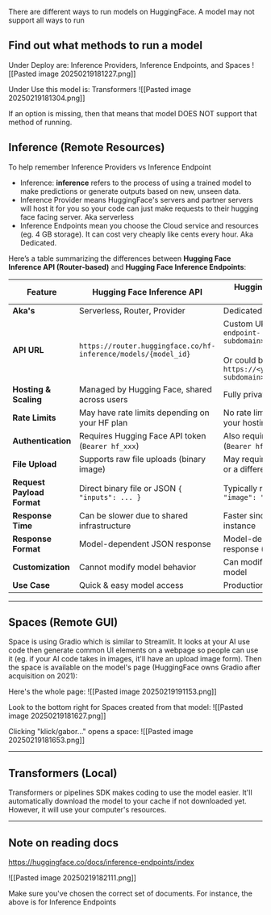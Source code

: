 
There are different ways to run models on HuggingFace. A model may not support all ways to run

## Find out what methods to run a model

Under Deploy are:
Inference Providers, Inference Endpoints, and Spaces
![[Pasted image 20250219181227.png]]

Under Use this model is:
Transformers
![[Pasted image 20250219181304.png]]


If an option is missing, then that means that model DOES NOT support that method of running.

## Inference (Remote Resources)

To help remember Inference Providers vs Inference Endpoint
 - Inference: **inference** refers to the process of using a trained model to make predictions or generate outputs based on new, unseen data.
 - Inference Provider means HuggingFace's servers and partner servers will host it for you so your code can just make requests to their hugging face facing server. Aka serverless
 - Inference Endpoints mean you choose the Cloud service and resources (eg. 4 GB storage). It can cost very cheaply like cents every hour. Aka Dedicated.


Here’s a table summarizing the differences between **Hugging Face Inference API (Router-based)** and **Hugging Face Inference Endpoints**:

| **Feature**                | **Hugging Face Inference API**                                 | **Hugging Face Inference Endpoint**                                                                                                    |
| -------------------------- | -------------------------------------------------------------- | -------------------------------------------------------------------------------------------------------------------------------------- |
| **Aka's**                  | Serverless, Router, Provider                                   | Dedicated, Cloud                                                                                                                       |
| **API URL**                | `https://router.huggingface.co/hf-inference/models/{model_id}` | Custom URL: `https://<your-endpoint-subdomain>.hf.space/`<br><br>Or could be:<br>`https://<your-endpoint-subdomain>.huggingface.cloud` |
| **Hosting & Scaling**      | Managed by Hugging Face, shared across users                   | Fully private, dedicated to you                                                                                                        |
| **Rate Limits**            | May have rate limits depending on your HF plan                 | No rate limits (depends on your hosting setup)                                                                                         |
| **Authentication**         | Requires Hugging Face API token (`Bearer hf_xxx`)              | Also requires API token (`Bearer hf_xxx`)                                                                                              |
| **File Upload**            | Supports raw file uploads (binary image)                       | May require Base64 encoding or a different format                                                                                      |
| **Request Payload Format** | Direct binary file or JSON `{ "inputs": ... }`                 | Typically requires JSON `{ "image": "<base64>" }`                                                                                      |
| **Response Time**          | Can be slower due to shared infrastructure                     | Faster since it's a dedicated instance                                                                                                 |
| **Response Format**        | Model-dependent JSON response                                  | Model-dependent JSON response (may vary slightly)                                                                                      |
| **Customization**          | Cannot modify model behavior                                   | Can modify or fine-tune the model                                                                                                      |
| **Use Case**               | Quick & easy model access                                      | Production-ready deployment                                                                                                            |

---

## Spaces (Remote GUI)
 Space is using Gradio which is similar to Streamlit. It looks at your AI use code then generate common UI elements on a webpage so people can use it (eg. if your AI code takes in images, it'll have an upload image form). Then the space is available on the model's page (HuggingFace owns Gradio after acquisition on 2021):

Here's the whole page:
![[Pasted image 20250219191153.png]]

Look to the bottom right for Spaces created from that model:
![[Pasted image 20250219181627.png]]

Clicking "klick/gabor..." opens a space:
![[Pasted image 20250219181653.png]]

---

## Transformers (Local)

Transformers or pipelines SDK makes coding to use the model easier. It'll automatically download the model to your cache if not downloaded yet. However, it will use your computer's resources.


---

## Note on reading docs

https://huggingface.co/docs/inference-endpoints/index

![[Pasted image 20250219182111.png]]

Make sure you've chosen the correct set of documents. For instance, the above is for Inference Endpoints